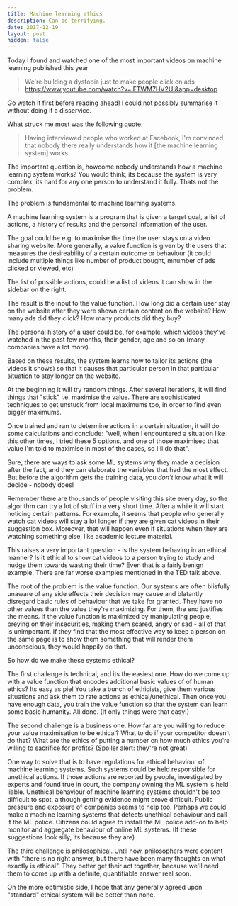 ```yaml
---
title: Machine learning ethics
description: Can be terrifying.
date: 2017-12-19
layout: post
hidden: false
---
```


Today I found and watched one of the most important videos on machine learning published this year

> We're building a dystopia just to make people click on ads
> https://www.youtube.com/watch?v=iFTWM7HV2UI&app=desktop

Go watch it first before reading ahead! I could not possibly summarise it without doing it a
disservice.

What struck me most was the following quote:

> Having interviewed people who worked at Facebook, I'm convinced that nobody there really
> understands how it [the machine learning system] works.

The important question is, howcome nobody understands how a machine learning system works? You
would think, its because the system is very complex, its hard for any one person to understand it
fully. Thats not the problem.

The problem is fundamental to machine learning systems.

A machine learning system is a program that is given a target goal, a list of actions,
a history of results and the personal information of the user.

The goal could be e.g. to maximise the time the user stays on a video sharing website. More
generally, a value function is given by the users that measures the desireability of a certain
outcome or behaviour (it could include multiple things like number of product bought, mnumber of
ads clicked or viewed, etc)

The list of possible actions, could be a list of videos it can show in the sidebar on the right.

The result is the input to the value function. How long did a certain user stay on the website
after they were shown certain content on the website? How many ads did they click? How many
products did they buy?

The personal history of a user could be, for example, which videos they've watched in the past
few months, their gender, age and so on (many companies have a lot more).

Based on these results, the system learns how to tailor its actions (the videos it shows) so that
it causes that particular person in that particular situation to stay longer on the website.

At the beginning it will try random things. After several iterations, it will find things that
"stick" i.e. maximise the value. There are sophisticated techniques to get unstuck from local
maximums too, in order to find even bigger maximums.

Once trained and ran to determine actions in a certain situation, it will do some calculations and
conclude: "well, when I encountered a situation like this other times, I tried these 5 options, and
one of those maximised that value I'm told to maximise in most of the cases, so I'll do that".

Sure, there are ways to ask some ML systems why they made a decision after the fact, and they can
elaborate the variables that had the most effect. But before the algorithm gets the training data,
you *don't* know what it will decide - nobody does!

Remember there are thousands of people visiting this site every day, so the algorithm can try a
lot of stuff in a very short time. After a while it will start noticing certain patterns. For
example, it seems that people who generally watch cat videos will stay a lot longer if they are
given cat videos in their suggestion box.  Moreover, that will happen even if situations when they
are watching something else, like academic lecture material.

This raises a very important question - is the system behaving in an ethical manner? Is it ethical
to show cat videos to a person trying to study and nudge them towards wasting their time? Even that
is a fairly benign example. There are far worse examples mentioned in the TED talk above.

The root of the problem is the value function. Our systems are often blisfully unaware of any side
effects their decision may cause and blatantly disregard basic rules of behaviour that we take for
granted. They have no other values than the value they're maximizing. For them, the end justifies
the means. If the value function is maximized by manipulating people, preying on their insecurities,
making them scared, angry or sad - all of that is unimportant. If they find that the most effective
way to keep a person on the same page is to show them something that will render them unconscious,
they would happily do that.

So how do we make these systems ethical?

The first challenge is technical, and its the easiest one. How do we come up with a value function
that encodes additional basic values of of human ethics? Its easy as pie! You take a bunch of
ethicists, give them various situations and ask them to rate actions as ethical/unethical. Then once
you have enough data, you train the value function so that the system can learn some basic humanity.
All done. (If only things were that easy!)

The second challenge is a business one. How far are you willing to reduce your value maximisation
to be ethical? What to do if your competitor doesn't do that? What are the ethics of putting a
number on how much ethics you're willing to sacrifice for profits? (Spoiler alert: they're not
great)

One way to solve that is to have regulations for ethical behaviour of machine learning systems.
Such systems could be held responsible for unethical actions. If those actions are reported by
people, investigated by experts and found true in court, the company owning the ML system is held
liable. Unethical behaviour of machine learning systems shouldn't be *too* difficult to spot,
although getting evidence might prove difficult. Public pressure and exposure of companies seems
to help too. Perhaps we could make a machine learning systems that detects unethical behaviour and
call it the ML police. Citizens could agree to install the ML police add-on to help monitor
and aggregate behaviour of online ML systems. (If these suggestions look silly, its because they
are)

The third challenge is philosophical. Until now, philosophers were content with "there is no right
answer, but there have been many thoughts on what exactly is ethical". They better get their act
together, because we'll need them to come up with a definite, quantifiable answer real soon.

On the more optimistic side, I hope that any generally agreed upon "standard" ethical system will
be better than none.
